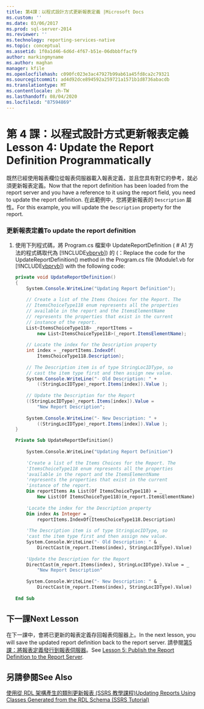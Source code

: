 ```yaml
---
title: 第4課：以程式設計方式更新報表定義 |Microsoft Docs
ms.custom: ''
ms.date: 03/06/2017
ms.prod: sql-server-2014
ms.reviewer: ''
ms.technology: reporting-services-native
ms.topic: conceptual
ms.assetid: 1f0a1d46-6d6d-4f67-b51e-06dbbbffacf9
author: markingmyname
ms.author: maghan
manager: kfile
ms.openlocfilehash: c090fc023e3ac47927b99ab61a45fd8ca2c79321
ms.sourcegitcommit: ad4d92dce894592a259721a1571b1d8736abacdb
ms.translationtype: MT
ms.contentlocale: zh-TW
ms.lasthandoff: 08/04/2020
ms.locfileid: "87594869"
---
```

# <a name="lesson-4-update-the-report-definition-programmatically"></a><span data-ttu-id="61b5f-102">第 4 課：以程式設計方式更新報表定義</span><span class="sxs-lookup"><span data-stu-id="61b5f-102">Lesson 4: Update the Report Definition Programmatically</span></span>
  <span data-ttu-id="61b5f-103">既然已經使用報表欄位從報表伺服器載入報表定義，並且您具有對它的參考，就必須更新報表定義。</span><span class="sxs-lookup"><span data-stu-id="61b5f-103">Now that the report definition has been loaded from the report server and you have a reference to it using the report field, you need to update the report definition.</span></span> <span data-ttu-id="61b5f-104">在此範例中，您將更新報表的 `Description` 屬性。</span><span class="sxs-lookup"><span data-stu-id="61b5f-104">For this example, you will update the `Description` property for the report.</span></span>  
  
### <a name="to-update-the-report-definition"></a><span data-ttu-id="61b5f-105">更新報表定義</span><span class="sxs-lookup"><span data-stu-id="61b5f-105">To update the report definition</span></span>  
  
1.  <span data-ttu-id="61b5f-106">使用下列程式碼，將 Program.cs 檔案中 UpdateReportDefinition ( # A1 方法的程式碼取代為 [!INCLUDE[vbprvb](../includes/vbprvb-md.md)]) 的 (：</span><span class="sxs-lookup"><span data-stu-id="61b5f-106">Replace the code for the UpdateReportDefinition() method in the Program.cs file (Module1.vb for [!INCLUDE[vbprvb](../includes/vbprvb-md.md)]) with the following code:</span></span>  
  
    ```csharp  
    private void UpdateReportDefinition()  
    {  
        System.Console.WriteLine("Updating Report Definition");  
  
        // Create a list of the Items Choices for the Report. The   
        // ItemsChoiceType118 enum represents all the properties  
        // available in the report and the ItemsElementName   
        // represents the properties that exist in the current   
        // instance of the report.  
        List<ItemsChoiceType118> _reportItems =   
            new List<ItemsChoiceType118>(_report.ItemsElementName);  
  
        // Locate the index for the Description property  
        int index = _reportItems.IndexOf(  
            ItemsChoiceType118.Description);  
  
        // The Description item is of type StringLocIDType, so   
        // cast the item type first and then assign new value.  
        System.Console.WriteLine("- Old Description: " +   
            ((StringLocIDType)_report.Items[index]).Value );  
  
        // Update the Description for the Report  
        ((StringLocIDType)_report.Items[index]).Value =   
            "New Report Description";  
  
        System.Console.WriteLine("- New Description: " +   
            ((StringLocIDType)_report.Items[index]).Value );  
    }  
    ```  
  
    ```vb  
    Private Sub UpdateReportDefinition()  
  
        System.Console.WriteLine("Updating Report Definition")  
  
        'Create a list of the Items Choices for the Report. The   
        'ItemsChoiceType118 enum represents all the properties  
        'available in the report and the ItemsElementName   
        'represents the properties that exist in the current   
        'instance of the report.  
        Dim reportItems As List(Of ItemsChoiceType118) = _  
            New List(Of ItemsChoiceType118)(m_report.ItemsElementName)  
  
        'Locate the index for the Description property  
        Dim index As Integer = _  
            reportItems.IndexOf(ItemsChoiceType118.Description)  
  
        'The Description item is of type StringLocIDType, so   
        'cast the item type first and then assign new value.  
        System.Console.WriteLine("- Old Description: " & _  
            DirectCast(m_report.Items(index), StringLocIDType).Value)  
  
        'Update the Description for the Report  
        DirectCast(m_report.Items(index), StringLocIDType).Value = _  
            "New Report Description"  
  
        System.Console.WriteLine("- New Description: " & _  
            DirectCast(m_report.Items(index), StringLocIDType).Value)  
  
    End Sub  
    ```  
  
## <a name="next-lesson"></a><span data-ttu-id="61b5f-107">下一課</span><span class="sxs-lookup"><span data-stu-id="61b5f-107">Next Lesson</span></span>  
 <span data-ttu-id="61b5f-108">在下一課中，會將已更新的報表定義存回報表伺服器上。</span><span class="sxs-lookup"><span data-stu-id="61b5f-108">In the next lesson, you will save the updated report definition back to the report server.</span></span> <span data-ttu-id="61b5f-109">請參閱[第5課：將報表定義發行到報表伺服器](../../2014/tutorials/lesson-5-publish-the-report-definition-to-the-report-server.md)。</span><span class="sxs-lookup"><span data-stu-id="61b5f-109">See [Lesson 5: Publish the Report Definition to the Report Server](../../2014/tutorials/lesson-5-publish-the-report-definition-to-the-report-server.md).</span></span>  
  
## <a name="see-also"></a><span data-ttu-id="61b5f-110">另請參閱</span><span class="sxs-lookup"><span data-stu-id="61b5f-110">See Also</span></span>  
 [<span data-ttu-id="61b5f-111">使用從 RDL 架構產生的類別更新報表 &#40;SSRS 教學課程&#41;</span><span class="sxs-lookup"><span data-stu-id="61b5f-111">Updating Reports Using Classes Generated from the RDL Schema &#40;SSRS Tutorial&#41;</span></span>](../../2014/tutorials/updating-reports-using-classes-generated-from-the-rdl-schema-ssrs-tutorial.md)  
  
  
